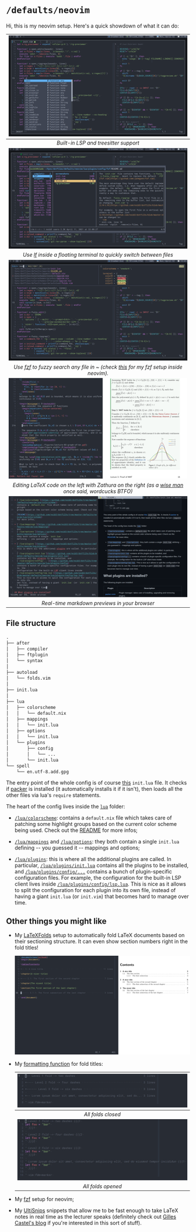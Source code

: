 # `/defaults/neovim`

Hi, this is my neovim setup. Here's a quick showdown of what it can do:

| ![lsp-treesitter](./screenshots/2021-04-12@15:40:08.png) |
|:--:|
| *Built-in LSP and treesitter support* |
| ![lf-floaterm](./screenshots/2021-04-12@15:40:29.png) |
| *Use [lf](https://github.com/gokcehan/lf) inside a floating terminal to quickly switch between files* |
| ![fuzzy-edit](./screenshots/2021-04-12@15:41:09.png) |
| *Use [fzf](https://github.com/junegunn/fzf/blob/master/README-VIM.md) to fuzzy search any file in ~ (check [this](https://github.com/noib3/dotfiles/tree/master/defaults/neovim/lua/plugins/config/fzf) for my fzf setup inside neovim).* |
| ![latex-zathura](./screenshots/2021-04-12@16:52:53.png) |
| *Editing LaTeX code on the left with Zathura on the right (as a [wise man](https://www.youtube.com/watch?v=Mphdtdv2_xs) once said, wordcucks BTFO)* |
| ![markdown-preview](./screenshots/2021-04-12@16:48:58.png) |
| *Real-time markdown previews in your browser* |

## File structure

```
.
├── after
│   ├── compiler
│   ├── ftplugin
│   └── syntax
│  
├── autoload
│   └── folds.vim
│  
├── init.lua
│  
├── lua
│   ├── colorscheme
│   │   └── default.nix
│   ├── mappings
│   │   └── init.lua
│   ├── options
│   │   └── init.lua
│   └── plugins
│       ├── config
│       │   └── ...
│       └── init.lua
└── spell
    └── en.utf-8.add.gpg
```

The entry point of the whole config is of course
[this](https://github.com/noib3/dotfiles/blob/master/defaults/neovim/init.lua)
`init.lua` file. It checks if
[packer](https://github.com/wbthomason/packer.nvim) is installed (it
automatically installs it if it isn't), then loads all the other files via
lua's `require` statements.

The heart of the config lives inside the
[`lua`](https://github.com/noib3/dotfiles/tree/master/defaults/neovim/lua)
folder:

* [`/lua/colorscheme`](https://github.com/noib3/dotfiles/tree/master/defaults/neovim/lua/colorscheme):
  contains a `default.nix` file which takes care of patching some highlight
  groups based on the current color scheme being used. Check out the
  [README](https://github.com/noib3/dotfiles/tree/master/defaults/neovim/lua/colorscheme)
  for more infos;

* [`/lua/mappings`](https://github.com/noib3/dotfiles/tree/master/defaults/neovim/lua/mappings)
  and
  [`/lua/options`](https://github.com/noib3/dotfiles/tree/master/defaults/neovim/lua/options):
  they both contain a single `init.lua`
  defining -- you guessed it -- mappings and options;

* [`/lua/plugins`](https://github.com/noib3/dotfiles/tree/master/defaults/neovim/lua/plugins):
  this is where all the additional plugins are called. In particular,
  [`/lua/plugins/init.lua`](https://github.com/noib3/dotfiles/blob/master/defaults/neovim/lua/plugins/init.lua)
  contains all the plugins to be installed, and
  [`/lua/plugins/config/...`](https://github.com/noib3/dotfiles/tree/master/defaults/neovim/lua/plugins/config)
  contains a bunch of plugin-specific configuration files. For example, the
  configuration for the built-in LSP client lives inside
  [`/lua/plugins/config/lsp.lua`](https://github.com/noib3/dotfiles/blob/master/defaults/neovim/lua/plugins/config/lsp.lua).
  This is nice as it allows to split the configuration for each plugin into its
  own file, instead of having a giant `init.lua` (or `init.vim`) that becomes
  hard to manage over time.

## Other things you might like

* My
  [LaTeXFolds](https://github.com/noib3/dotfiles/tree/master/defaults/neovim/after/ftplugin/tex)
  setup to automatically fold LaTeX documents based on their sectioning
  structure. It can even show section numbers right in the fold titles!

  ![latex-folds](./after/ftplugin/tex/screenshots/2021-04-11@17:37:07.png)

* My [formatting
  function](https://github.com/noib3/dotfiles/tree/master/defaults/neovim/autoload/)
  for fold titles:

  | ![all-folds-closed](./autoload/screenshots/2021-04-11@19:04:59.png) |
  |:--:|
  | *All folds closed* |
  | ![all-folds-opened](./autoload/screenshots/2021-04-11@18:39:14.png) |
  | *All folds opened* |

* My
  [fzf](https://github.com/noib3/dotfiles/tree/master/defaults/neovim/lua/plugins/config/fzf)
  setup for neovim;

* My
  [UltiSnips](https://github.com/noib3/dotfiles/blob/master/defaults/neovim/lua/plugins/config/snippets/sources/tex.snippets)
  snippets that allow me to be fast enough to take LaTeX notes in real time as
  the lecturer speaks (definitely check out [Gilles Castel's
  blog](https://castel.dev/) if you're interested in this sort of stuff).
